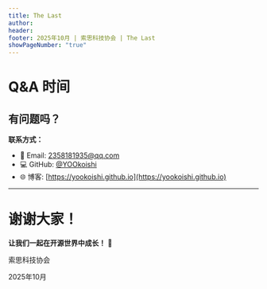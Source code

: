 ```yaml
---
title: The Last
author: 
header: 
footer: 2025年10月 | 索思科技协会 | The Last
showPageNumber: "true"
---
```




# Q&A 时间

## 有问题吗？

**联系方式：**

- 📧 Email: 2358181935@qq.com
- 💻 GitHub: [@YOOkoishi](https://github.com/YOOkoishi)
- 🌐 博客: [https://yookoishi.github.io](https://yookoishi.github.io)

---

# 谢谢大家！

**让我们一起在开源世界中成长！** 🚀

索思科技协会

2025年10月
